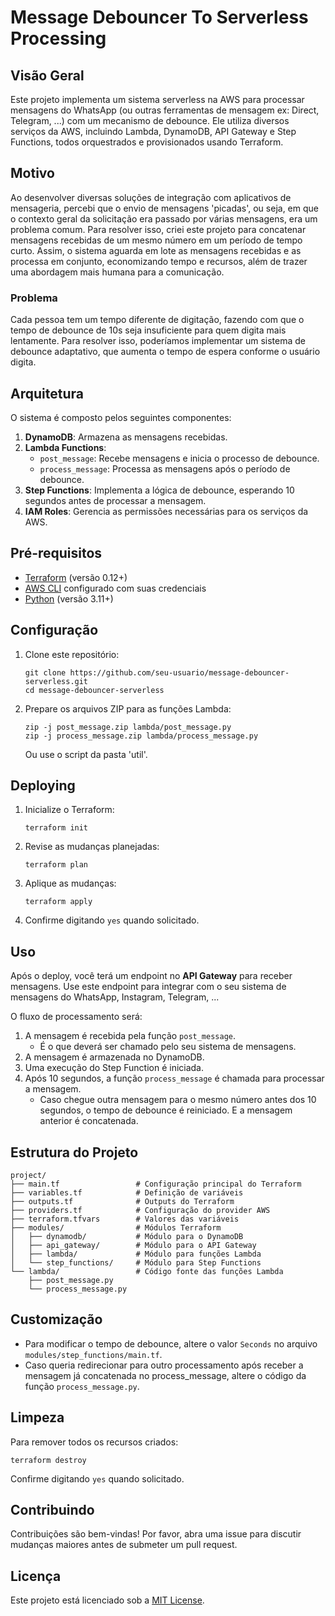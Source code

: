 # Message Debouncer To Serverless Processing

## Visão Geral

Este projeto implementa um sistema serverless na AWS para processar mensagens do WhatsApp (ou outras ferramentas de mensagem ex: Direct, Telegram, ...) com um mecanismo de debounce. Ele utiliza diversos serviços da AWS, incluindo Lambda, DynamoDB, API Gateway e Step Functions, todos orquestrados e provisionados usando Terraform.

## Motivo
Ao desenvolver diversas soluções de integração com aplicativos de mensageria, percebi que o envio de mensagens 'picadas', ou seja, em que o contexto geral da solicitação era passado por várias mensagens, era um problema comum. Para resolver isso, criei este projeto para concatenar mensagens recebidas de um mesmo número em um período de tempo curto.
Assim, o sistema aguarda em lote as mensagens recebidas e as processa em conjunto, economizando tempo e recursos, além de trazer uma abordagem mais humana para a comunicação.

### Problema
Cada pessoa tem um tempo diferente de digitação, fazendo com que o tempo de debounce de 10s seja insuficiente para quem digita mais lentamente. Para resolver isso, poderíamos implementar um sistema de debounce adaptativo, que aumenta o tempo de espera conforme o usuário digita.

## Arquitetura

O sistema é composto pelos seguintes componentes:

1. **DynamoDB**: Armazena as mensagens recebidas.
2. **Lambda Functions**:
   - `post_message`: Recebe mensagens e inicia o processo de debounce.
   - `process_message`: Processa as mensagens após o período de debounce.
3. **Step Functions**: Implementa a lógica de debounce, esperando 10 segundos antes de processar a mensagem.
4. **IAM Roles**: Gerencia as permissões necessárias para os serviços da AWS.

## Pré-requisitos

- [Terraform](https://www.terraform.io/downloads.html) (versão 0.12+)
- [AWS CLI](https://aws.amazon.com/cli/) configurado com suas credenciais
- [Python](https://www.python.org/downloads/) (versão 3.11+)

## Configuração

1. Clone este repositório:
   ```
   git clone https://github.com/seu-usuario/message-debouncer-serverless.git
   cd message-debouncer-serverless
   ```

2. Prepare os arquivos ZIP para as funções Lambda:
   ```
   zip -j post_message.zip lambda/post_message.py
   zip -j process_message.zip lambda/process_message.py
   ```
   Ou use o script da pasta 'util'.

## Deploying

1. Inicialize o Terraform:
   ```
   terraform init
   ```

2. Revise as mudanças planejadas:
   ```
   terraform plan
   ```

3. Aplique as mudanças:
   ```
   terraform apply
   ```

4. Confirme digitando `yes` quando solicitado.

## Uso

Após o deploy, você terá um endpoint no **API Gateway** para receber mensagens. Use este endpoint para integrar com o seu sistema de mensagens do WhatsApp, Instagram, Telegram, ...

O fluxo de processamento será:
1. A mensagem é recebida pela função `post_message`.
   - É o que deverá ser chamado pelo seu sistema de mensagens.
2. A mensagem é armazenada no DynamoDB.
3. Uma execução do Step Function é iniciada.
4. Após 10 segundos, a função `process_message` é chamada para processar a mensagem.
    - Caso chegue outra mensagem para o mesmo número antes dos 10 segundos, o tempo de debounce é reiniciado. E a mensagem anterior é concatenada.

## Estrutura do Projeto

```
project/
├── main.tf                 # Configuração principal do Terraform
├── variables.tf            # Definição de variáveis
├── outputs.tf              # Outputs do Terraform
├── providers.tf            # Configuração do provider AWS
├── terraform.tfvars        # Valores das variáveis
├── modules/                # Módulos Terraform
│   ├── dynamodb/           # Módulo para o DynamoDB
│   ├── api_gateway/        # Módulo para o API Gateway
│   ├── lambda/             # Módulo para funções Lambda
│   └── step_functions/     # Módulo para Step Functions
└── lambda/                 # Código fonte das funções Lambda
    ├── post_message.py
    └── process_message.py
```

## Customização

- Para modificar o tempo de debounce, altere o valor `Seconds` no arquivo `modules/step_functions/main.tf`.
- Caso queria redirecionar para outro processamento após receber a mensagem já concatenada no process_message, altere o código da função `process_message.py`.

## Limpeza

Para remover todos os recursos criados:

```
terraform destroy
```

Confirme digitando `yes` quando solicitado.

## Contribuindo

Contribuições são bem-vindas! Por favor, abra uma issue para discutir mudanças maiores antes de submeter um pull request.

## Licença

Este projeto está licenciado sob a [MIT License](LICENSE).